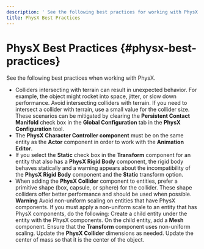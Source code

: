 ```yaml
---
description: ' See the following best practices for working with PhysX in &ALYlong;. '
title: PhysX Best Practices
---
```

# PhysX Best Practices {#physx-best-practices}

See the following best practices when working with PhysX\.
+ Colliders intersecting with terrain can result in unexpected behavior\. For example, the object might rocket into space, jitter, or slow down performance\. Avoid intersecting colliders with terrain\. If you need to intersect a collider with terrain, use a small value for the collider size\. These scenarios can be mitigated by clearing the **Persistent Contact Manifold** check box in the **Global Configuration** tab in the **PhysX Configuration** tool\.
+ The **PhysX Character Controller component** must be on the same entity as the **Actor** component in order to work with the **Animation Editor**\.
+ If you select the **Static** check box in the **Transform** component for an entity that also has a **PhysX Rigid Body** component, the rigid body behaves statically and a warning appears about the incompatibility of the **PhysX Rigid Body** component and the **Static** transform option\.
+ When adding the **PhysX Collider** component to entities, prefer a primitive shape \(box, capsule, or sphere\) for the collider\. These shape colliders offer better performance and should be used when possible\.
**Warning**
Avoid non\-uniform scaling on entities that have PhysX components\.
If you must apply a non\-uniform scale to an entity that has PhysX components, do the following:
Create a child entity under the entity with the PhysX components\.
On the child entity, add a **Mesh** component\.
Ensure that the **Transform** component uses non\-uniform scaling\.
Update the **PhysX Collider** dimensions as needed\.
Update the center of mass so that it is the center of the object\.